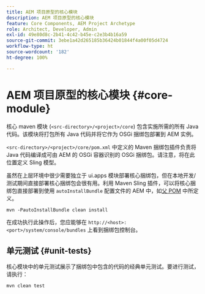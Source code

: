 ```yaml
---
title: AEM 项目原型的核心模块
description: AEM 项目原型的核心模块
feature: Core Components, AEM Project Archetype
role: Architect, Developer, Admin
exl-id: 49e80d8c-2b41-4c42-b45e-c2e3b4b16a59
source-git-commit: 3ebe1a42d265185b36424b01844f4a00f05d4724
workflow-type: ht
source-wordcount: '182'
ht-degree: 100%

---
```


# AEM 项目原型的核心模块 {#core-module}

核心 maven 模块 (`<src-directory>/<project>/core`) 包含实施所需的所有 Java 代码。该模块将打包所有 Java 代码并将它作为 OSGi 捆绑包部署到 AEM 实例。

`<src-directory>/<project>/core/pom.xml` 中定义的 Maven 捆绑包插件负责将 Java 代码编译成可由 AEM 的 OSGi 容器识别的 OSGi 捆绑包。请注意，将在此位置定义 Sling 模型。

虽然在上层环境中很少需要独立于 ui.apps 模块部署核心捆绑包，但在本地开发/测试期间直接部署核心捆绑包会很有用。利用 Maven Sling 插件，可以将核心捆绑包直接部署到使用 `autoInstallBundle` 配置文件的 AEM 中，如[父 POM](/help/developing/archetype/using.md#parent-pom) 中所定义。

```shell
mvn -PautoInstallBundle clean install
```

在成功执行此操作后，您应能够在 `http://<host>:<port>/system/console/bundles` 上看到捆绑包控制台。

## 单元测试 {#unit-tests}

核心模块中的单元测试展示了捆绑包中包含的代码的经典单元测试。要进行测试，请执行：

```shell
mvn clean test
```
